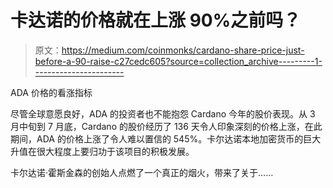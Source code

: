 # 卡达诺的价格就在上涨 90%之前吗？

> 原文：<https://medium.com/coinmonks/cardano-share-price-just-before-a-90-raise-c27cedc605?source=collection_archive---------1----------------------->

ADA 价格的看涨指标

尽管全球意愿良好，ADA 的投资者也不能抱怨 Cardano 今年的股价表现。从 3 月中旬到 7 月底，Cardano 的股价经历了 136 天令人印象深刻的价格上涨，在此期间，ADA 的价格上涨了令人难以置信的 545%。卡尔达诺本地加密货币的巨大升值在很大程度上要归功于该项目的积极发展。

卡尔达诺·霍斯金森的创始人点燃了一个真正的烟火，带来了关于……